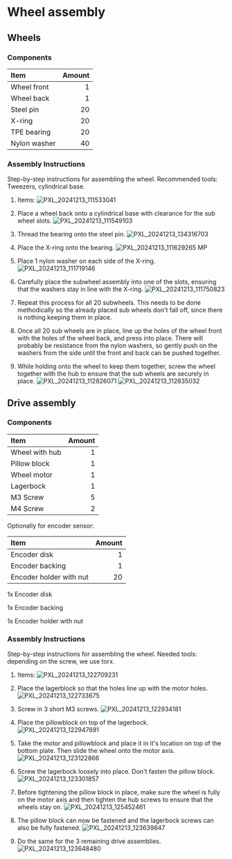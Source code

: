 # Wheel assembly

## Wheels


### Components

| Item                   | Amount   |
| :----------------      | -------: |
| Wheel front            |   1      |
| Wheel back             |   1      |
| Steel pin              |   20     |
| X-ring                 |   20     |
| TPE bearing            |   20     |
| Nylon washer           |   40     |

### Assembly Instructions
Step-by-step instructions for assembling the wheel. Recommended tools: Tweezers, cylindrical base.
1. Items:
![PXL_20241213_111533041](https://github.com/user-attachments/assets/3ad91ab1-f3e6-4af6-bfe7-e19f79bae64a)

2. Place a wheel back onto a cylindrical base with clearance for the sub wheel slots.
![PXL_20241213_111549103](https://github.com/user-attachments/assets/9f051895-6f4d-43a5-8a49-80172d622fe7)

3. Thread the bearing onto the steel pin.
![PXL_20241213_134316703](https://github.com/user-attachments/assets/aacf45ac-8f76-4386-8c54-cff47682f7e2)


4. Place the X-ring onto the bearing.
![PXL_20241213_111629265 MP](https://github.com/user-attachments/assets/5dec16a7-cc6b-442c-b67c-18365422aa4f)

5. Place 1 nylon washer on each side of the X-ring.
![PXL_20241213_111719146](https://github.com/user-attachments/assets/365fb004-3b19-48f4-be55-f715509d59b9)

6. Carefully place the subwheel assembly into one of the slots, ensuring that the washers stay in line with the X-ring.
![PXL_20241213_111750823](https://github.com/user-attachments/assets/b66a048d-7ef9-4fd5-95aa-c4654aaf4541)

7. Repeat this process for all 20 subwheels. This needs to be done methodically so the already placed sub wheels don't fall off, since there is nothing keeping them in place.
8. Once all 20 sub wheels are in place, line up the holes of the wheel front with the holes of the wheel back, and press into place. There will probably be resistance from the nylon washers, so gently push on the washers from the side until the front and back can be pushed together.
9. While holding onto the wheel to keep them together, screw the wheel together with the hub to ensure that the sub wheels are securely in place.
![PXL_20241213_112826071](https://github.com/user-attachments/assets/c8110975-4d7f-41c0-adef-a630ed145206)
![PXL_20241213_112835032](https://github.com/user-attachments/assets/07ba0948-0a0d-471c-8a38-5f0a30416fef)




## Drive assembly
### Components

| Item               | Amount   |
| :----------------  | -------: |
| Wheel with hub     |   1      |
| Pillow block       |   1      |
| Wheel motor        |   1      |
| Lagerbock          |   1      |
| M3 Screw           |   5      |
| M4 Screw           |   2      |

Optionally for encoder sensor:

| Item                   | Amount   |
| :----------------      | -------: |
| Encoder disk            |   1      |
| Encoder backing         |   1      |
| Encoder holder with nut |   20     |


1x Encoder disk

1x Encoder backing

1x Encoder holder with nut

### Assembly Instructions

Step-by-step instructions for assembling the wheel. Needed tools: depending on the screw, we use torx.

1. Items: 
![PXL_20241213_122709231](https://github.com/user-attachments/assets/b2c8e899-ec00-496a-b830-4728cc491fdf)

2. Place the lagerblock so that the holes line up with the motor holes.
![PXL_20241213_122733675](https://github.com/user-attachments/assets/c91f8c00-115f-4423-ad65-b073f056baa3)

3. Screw in 3 short M3 screws.
![PXL_20241213_122934181](https://github.com/user-attachments/assets/48dccbc5-bc69-45ec-8688-a6daa3fb1298)

4. Place the pillowblock on top of the lagerbock.
![PXL_20241213_122947691](https://github.com/user-attachments/assets/988e887d-92d1-4ad1-896a-e69a3651da4e)

5. Take the motor and pillowblock and place it in it's location on top of the bottom plate. Then slide the wheel onto the motor axis.
![PXL_20241213_123122866](https://github.com/user-attachments/assets/7ca381ce-dd7e-404a-9677-0dfd59d99ed3)

6. Screw the lagerbock loosely into place. Don't fasten the pillow block.
![PXL_20241213_123301857](https://github.com/user-attachments/assets/4a974e0f-8078-4a7d-b787-8001b4e0f32f)

7. Before tightening the pillow block in place, make sure the wheel is fully on the motor axis and then tighten the hub screws to ensure that the wheels stay on.
![PXL_20241213_125452461](https://github.com/user-attachments/assets/332b32b7-7e62-4fc1-9d3c-46b787fdc5c1)

8. The pillow block can now be fastened and the lagerbock screws can also be fully fastened.
![PXL_20241213_123639847](https://github.com/user-attachments/assets/953e7f02-0144-4491-a4b8-3b2815660ff9)

9. Do the same for the 3 remaining drive assemblies.
![PXL_20241213_123648480](https://github.com/user-attachments/assets/b383ee1e-71ed-4461-8b83-106d33c236a1)
